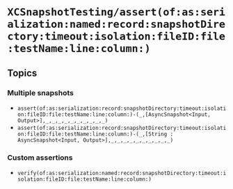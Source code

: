 # ``XCSnapshotTesting/assert(of:as:serialization:named:record:snapshotDirectory:timeout:isolation:fileID:file:testName:line:column:)``

## Topics

### Multiple snapshots

- ``assert(of:as:serialization:record:snapshotDirectory:timeout:isolation:fileID:file:testName:line:column:)-(_,[AsyncSnapshot<Input, Output>],_,_,_,_,_,_,_,_,_,_)``
- ``assert(of:as:serialization:record:snapshotDirectory:timeout:isolation:fileID:file:testName:line:column:)-(_,[String : AsyncSnapshot<Input, Output>],_,_,_,_,_,_,_,_,_,_)``

### Custom assertions

- ``verify(of:as:serialization:named:record:snapshotDirectory:timeout:isolation:fileID:file:testName:line:column:)``
